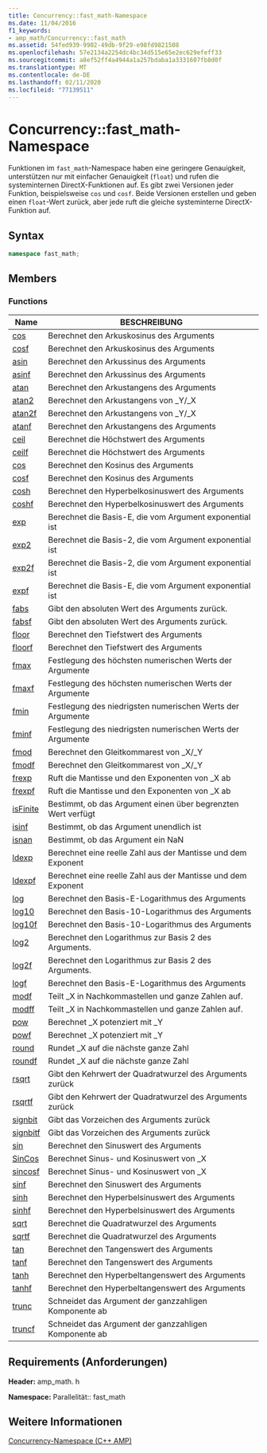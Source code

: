 ```yaml
---
title: Concurrency::fast_math-Namespace
ms.date: 11/04/2016
f1_keywords:
- amp_math/Concurrency::fast_math
ms.assetid: 54fed939-9902-49db-9f29-e98fd9821508
ms.openlocfilehash: 57e2134a2254dc4bc34d515e65e2ec629efeff33
ms.sourcegitcommit: a8ef52ff4a4944a1a257bdaba1a3331607fb8d0f
ms.translationtype: MT
ms.contentlocale: de-DE
ms.lasthandoff: 02/11/2020
ms.locfileid: "77139511"
---
```

# <a name="concurrencyfast_math-namespace"></a>Concurrency::fast_math-Namespace

Funktionen im `fast_math`-Namespace haben eine geringere Genauigkeit, unterstützen nur mit einfacher Genauigkeit (`float`) und rufen die systeminternen DirectX-Funktionen auf. Es gibt zwei Versionen jeder Funktion, beispielsweise `cos` und `cosf`. Beide Versionen erstellen und geben einen `float`-Wert zurück, aber jede ruft die gleiche systeminterne DirectX-Funktion auf.

## <a name="syntax"></a>Syntax

```cpp
namespace fast_math;
```

## <a name="members"></a>Members

### <a name="functions"></a>Functions

|Name|BESCHREIBUNG|
|----------|-----------------|
|[cos](concurrency-fast-math-namespace-functions.md#cos)|Berechnet den Arkuskosinus des Arguments|
|[cosf](concurrency-fast-math-namespace-functions.md#cosf)|Berechnet den Arkuskosinus des Arguments|
|[asin](concurrency-fast-math-namespace-functions.md#asin)|Berechnet den Arkussinus des Arguments|
|[asinf](concurrency-fast-math-namespace-functions.md#asinf)|Berechnet den Arkussinus des Arguments|
|[atan](concurrency-fast-math-namespace-functions.md#atan)|Berechnet den Arkustangens des Arguments|
|[atan2](concurrency-fast-math-namespace-functions.md#atan2)|Berechnet den Arkustangens von _Y/_X|
|[atan2f](concurrency-fast-math-namespace-functions.md#atan2f)|Berechnet den Arkustangens von _Y/_X|
|[atanf](concurrency-fast-math-namespace-functions.md#atanf)|Berechnet den Arkustangens des Arguments|
|[ceil](concurrency-fast-math-namespace-functions.md#ceil)|Berechnet die Höchstwert des Arguments|
|[ceilf](concurrency-fast-math-namespace-functions.md#ceilf)|Berechnet die Höchstwert des Arguments|
|[cos](concurrency-fast-math-namespace-functions.md#cos)|Berechnet den Kosinus des Arguments|
|[cosf](concurrency-fast-math-namespace-functions.md#cosf)|Berechnet den Kosinus des Arguments|
|[cosh](concurrency-fast-math-namespace-functions.md#cosh)|Berechnet den Hyperbelkosinuswert des Arguments|
|[coshf](concurrency-fast-math-namespace-functions.md#coshf)|Berechnet den Hyperbelkosinuswert des Arguments|
|[exp](concurrency-fast-math-namespace-functions.md#exp)|Berechnet die Basis-E, die vom Argument exponential ist|
|[exp2](concurrency-fast-math-namespace-functions.md#exp2)|Berechnet die Basis-2, die vom Argument exponential ist|
|[exp2f](concurrency-fast-math-namespace-functions.md#exp2f)|Berechnet die Basis-2, die vom Argument exponential ist|
|[expf](concurrency-fast-math-namespace-functions.md#expf)|Berechnet die Basis-E, die vom Argument exponential ist|
|[fabs](concurrency-fast-math-namespace-functions.md#fabs)|Gibt den absoluten Wert des Arguments zurück.|
|[fabsf](concurrency-fast-math-namespace-functions.md#fabsf)|Gibt den absoluten Wert des Arguments zurück.|
|[floor](concurrency-fast-math-namespace-functions.md#floor)|Berechnet den Tiefstwert des Arguments|
|[floorf](concurrency-fast-math-namespace-functions.md#floorf)|Berechnet den Tiefstwert des Arguments|
|[fmax](concurrency-fast-math-namespace-functions.md#fmax)|Festlegung des höchsten numerischen Werts der Argumente|
|[fmaxf](concurrency-fast-math-namespace-functions.md#fmaxf)|Festlegung des höchsten numerischen Werts der Argumente|
|[fmin](concurrency-fast-math-namespace-functions.md#fmin)|Festlegung des niedrigsten numerischen Werts der Argumente|
|[fminf](concurrency-fast-math-namespace-functions.md#fminf)|Festlegung des niedrigsten numerischen Werts der Argumente|
|[fmod](concurrency-fast-math-namespace-functions.md#fmod)|Berechnet den Gleitkommarest von _X/_Y|
|[fmodf](concurrency-fast-math-namespace-functions.md#fmodf)|Berechnet den Gleitkommarest von _X/_Y|
|[frexp](concurrency-fast-math-namespace-functions.md#frexp)|Ruft die Mantisse und den Exponenten von _X ab|
|[frexpf](concurrency-fast-math-namespace-functions.md#frexpf)|Ruft die Mantisse und den Exponenten von _X ab|
|[isFinite](concurrency-fast-math-namespace-functions.md#isfinite)|Bestimmt, ob das Argument einen über begrenzten Wert verfügt|
|[isinf](concurrency-fast-math-namespace-functions.md#isinf)|Bestimmt, ob das Argument unendlich ist|
|[isnan](concurrency-fast-math-namespace-functions.md#isnan)|Bestimmt, ob das Argument ein NaN|
|[ldexp](concurrency-fast-math-namespace-functions.md#ldexp)|Berechnet eine reelle Zahl aus der Mantisse und dem Exponent|
|[ldexpf](concurrency-fast-math-namespace-functions.md#ldexpf)|Berechnet eine reelle Zahl aus der Mantisse und dem Exponent|
|[log](concurrency-fast-math-namespace-functions.md#log)|Berechnet den Basis-E-Logarithmus des Arguments|
|[log10](concurrency-fast-math-namespace-functions.md#log10)|Berechnet den Basis-10-Logarithmus des Arguments|
|[log10f](concurrency-fast-math-namespace-functions.md#log10f)|Berechnet den Basis-10-Logarithmus des Arguments|
|[log2](concurrency-fast-math-namespace-functions.md#log2)|Berechnet den Logarithmus zur Basis 2 des Arguments.|
|[log2f](concurrency-fast-math-namespace-functions.md#log2f)|Berechnet den Logarithmus zur Basis 2 des Arguments.|
|[logf](concurrency-fast-math-namespace-functions.md#logf)|Berechnet den Basis-E-Logarithmus des Arguments|
|[modf](concurrency-fast-math-namespace-functions.md#modf)|Teilt _X in Nachkommastellen und ganze Zahlen auf.|
|[modff](concurrency-fast-math-namespace-functions.md#modff)|Teilt _X in Nachkommastellen und ganze Zahlen auf.|
|[pow](concurrency-fast-math-namespace-functions.md#pow)|Berechnet _X potenziert mit _Y|
|[powf](concurrency-fast-math-namespace-functions.md#powf)|Berechnet _X potenziert mit _Y|
|[round](concurrency-fast-math-namespace-functions.md#round)|Rundet _X auf die nächste ganze Zahl|
|[roundf](concurrency-fast-math-namespace-functions.md#roundf)|Rundet _X auf die nächste ganze Zahl|
|[rsqrt](concurrency-fast-math-namespace-functions.md#rsqrt)|Gibt den Kehrwert der Quadratwurzel des Arguments zurück|
|[rsqrtf](concurrency-fast-math-namespace-functions.md#rsqrtf)|Gibt den Kehrwert der Quadratwurzel des Arguments zurück|
|[signbit](concurrency-fast-math-namespace-functions.md#signbit)|Gibt das Vorzeichen des Arguments zurück|
|[signbitf](concurrency-fast-math-namespace-functions.md#signbitf)|Gibt das Vorzeichen des Arguments zurück|
|[sin](concurrency-fast-math-namespace-functions.md#sin)|Berechnet den Sinuswert des Arguments|
|[SinCos](concurrency-fast-math-namespace-functions.md#sincos)|Berechnet Sinus- und Kosinuswert von _X|
|[sincosf](concurrency-fast-math-namespace-functions.md#sincosf)|Berechnet Sinus- und Kosinuswert von _X|
|[sinf](concurrency-fast-math-namespace-functions.md#sinf)|Berechnet den Sinuswert des Arguments|
|[sinh](concurrency-fast-math-namespace-functions.md#sinh)|Berechnet den Hyperbelsinuswert des Arguments|
|[sinhf](concurrency-fast-math-namespace-functions.md#sinhf)|Berechnet den Hyperbelsinuswert des Arguments|
|[sqrt](concurrency-fast-math-namespace-functions.md#sqrt)|Berechnet die Quadratwurzel des Arguments|
|[sqrtf](concurrency-fast-math-namespace-functions.md#sqrtf)|Berechnet die Quadratwurzel des Arguments|
|[tan](concurrency-fast-math-namespace-functions.md#tan)|Berechnet den Tangenswert des Arguments|
|[tanf](concurrency-fast-math-namespace-functions.md#tanf)|Berechnet den Tangenswert des Arguments|
|[tanh](concurrency-fast-math-namespace-functions.md#tanh)|Berechnet den Hyperbeltangenswert des Arguments|
|[tanhf](concurrency-fast-math-namespace-functions.md#tanhf)|Berechnet den Hyperbeltangenswert des Arguments|
|[trunc](concurrency-fast-math-namespace-functions.md#trunc)|Schneidet das Argument der ganzzahligen Komponente ab|
|[truncf](concurrency-fast-math-namespace-functions.md#truncf)|Schneidet das Argument der ganzzahligen Komponente ab|

## <a name="requirements"></a>Requirements (Anforderungen)

**Header:** amp_math. h

**Namespace:** Parallelität:: fast_math

## <a name="see-also"></a>Weitere Informationen

[Concurrency-Namespace (C++ AMP)](concurrency-namespace-cpp-amp.md)
